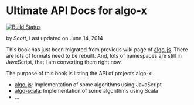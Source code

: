 Ultimate API Docs for algo-x
======
[![Build Status](https://drone.io/github.com/scotv/algo-wiki/status.png)](https://drone.io/github.com/scotv/algo-wiki/latest)

by _Scott_, Last updated on June 14, 2014

This book has just been migrated from previous wiki page of [algo-js](https://github.com/scotv/algo-js). There are lots of formats need to be rebuilt. And, lots of namespaces are still in JaveScript, that I am converting them right now.

The purpose of this book is listing the API of projects algo-x:

*  [algo-js](https://github.com/scotv/algo-js): Implementation of some algorithms using JavaScript
*  [algo-scala](https://github.com/scotv/algo-scala): Implementation of some algorithms using Scala
*  ...


[1]: https://github.com/scotv/algo-js		"Algo-js"
[2]: https://github.com/scotv/algo-scala	"Algo-scala"
